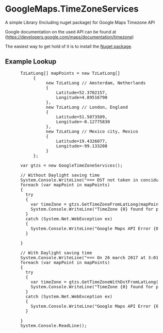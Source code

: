 # GoogleMaps.TimeZoneServices
A simple Library (Including nuget package) for Google Maps Timezone API

Google documentation on the used API can be found at (https://developers.google.com/maps/documentation/timezone) 

The easiest way to get hold of it is to install the [Nuget package](http://nuget.org/List/Packages/GoogleMaps.TimeZoneServices).

Example Lookup
----------------------

<pre>
      TzLatLong[] mapPoints = new TzLatLong[]
           {
                new TzLatLong // Amsterdam, Netherlands
                {
                    Latitude=52.3702157,
                    Longitude=4.89516790
                },
                new TzLatLong // London, England
                {
                    Latitude=51.5073509,
                    Longitude=-0.12775830
                },
                new TzLatLong // Mexico city, Mexico
                {
                    Latitude=19.4326077,
                    Longitude=-99.133208
                }
           };

      var gtzs = new GoogleTimeZoneServices();

      // Without Daylight saving time
      System.Console.WriteLine("=== DST not taken in conciduration ===");
      foreach (var mapPoint in mapPoints)
      {
        try
        {
          var timeZone = gtzs.GetTimeZoneFromLatLong(mapPoint.Latitude, mapPoint.Longitude);
          System.Console.WriteLine("TimeZone {0} found for point {1},{2}", timeZone, mapPoint.Latitude, mapPoint.Longitude);
        }
        catch (System.Net.WebException ex)
        {
          System.Console.WriteLine("Google Maps API Error {0}", ex.Message);
        } 

      }

      // With Daylight saving time
      System.Console.WriteLine("=== On 26 march 2017 at 3:01:00 AM (London and Amsterdam should have DST enabled ===");
      foreach (var mapPoint in mapPoints)
      {
        try
        {
          var timeZone = gtzs.GetTimeZoneWithDstFromLatLong(mapPoint.Latitude, mapPoint.Longitude, new DateTime(2017, 3, 26, 3, 1, 0));
          System.Console.WriteLine("TimeZone {0} found for point {1},{2}", timeZone, mapPoint.Latitude, mapPoint.Longitude);
        }
        catch (System.Net.WebException ex)
        {
          System.Console.WriteLine("Google Maps API Error {0}", ex.Message);
        }

      }
      System.Console.ReadLine();
</pre>